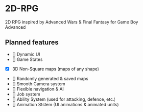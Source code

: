# 2D-RPG

2D RPG inspired by Advanced Wars &amp; Final Fantasy for Game Boy Advanced

## Planned features

  - [] Dynamic UI
  - [] Game States
  - [x] 3D Non-Square maps (maps of any shape)
  - [] Randomly generated & saved maps
  - [] Smooth Camera system
  - [] Flexible navigation & AI
  - [] Job system
  - [] Ability System (used for attacking, defence, etc.)
  - [] Animation Ststem (UI animations & animated units)
